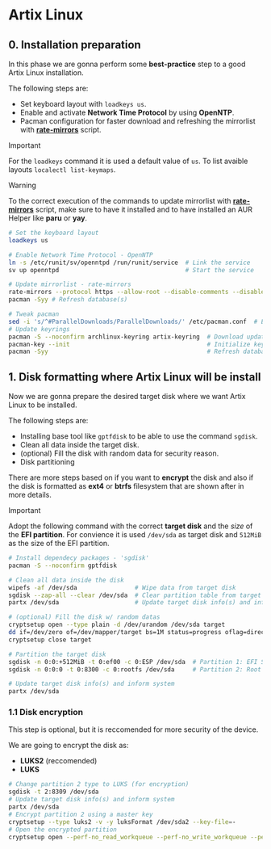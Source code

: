 # Artix Linux

## 0. Installation preparation

In this phase we are gonna perform some **best-practice** step to a good Artix Linux installation.

The following steps are:

- Set keyboard layout with `loadkeys us`.
- Enable and activate **Network Time Protocol** by using **OpenNTP**.
- Pacman configuration for faster download and refreshing the mirrorlist with [**rate-mirrors**](https://github.com/westandskif/rate-mirrors) script.

> [!IMPORTANT]
> For the `loadkeys` command it is used a default value of `us`. To list avaible layouts `localectl list-keymaps`.

> [!WARNING]
> To the correct execution of the commands to update mirrorlist with [**rate-mirrors**](https://github.com/westandskif/rate-mirrors) script, make sure to have it installed and to have installed an AUR Helper like **paru** or **yay**.

``` bash
# Set the keyboard layout
loadkeys us

# Enable Network Time Protocol - OpenNTP
ln -s /etc/runit/sv/openntpd /run/runit/service  # Link the service
sv up openntpd                                   # Start the service

# Update mirrorlist - rate-mirrors
rate-mirrors --protocol https --allow-root --disable-comments --disable-comments-in-file --save /etc/pacman.d/mirrorlist artix
pacman -Syy # Refresh database(s)

# Tweak pacman
sed -i 's/^#ParallelDownloads/ParallelDownloads/' /etc/pacman.conf  # Enable parrallel downloads in pacman
# Update keyrings
pacman -S --noconfirm archlinux-keyring artix-keyring  # Download updated keyring(s)
pacman-key --init                                      # Initialize keyring(s)
pacman -Syy                                            # Refresh database(s)
```

## 1. Disk formatting where Artix Linux will be install

Now we are gonna prepare the desired target disk where we want Artix Linux to be installed.

The following steps are:

- Installing base tool like `gptfdisk` to be able to use the command `sgdisk`.
- Clean all data inside the target disk.
- (optional) Fill the disk with random data for security reason.
- Disk partitioning

There are more steps based on if you want to **encrypt** the disk and also if the disk is formatted as **ext4** or **btrfs** filesystem that are shown after in more details.

> [!IMPORTANT]
> Adopt the following command with the correct **target disk** and the *size* of the **EFI partition**.
> For convience it is used `/dev/sda` as target disk and `512MiB` as the size of the EFI partition.

``` bash
# Install dependecy packages - 'sgdisk'
pacman -S --noconfirm gptfdisk

# Clean all data inside the disk
wipefs -af /dev/sda                # Wipe data from target disk
sgdisk --zap-all --clear /dev/sda  # Clear partition table from target disk
partx /dev/sda                     # Update target disk info(s) and inform system

# (optional) Fill the disk w/ random datas
cryptsetup open --type plain -d /dev/urandom /dev/sda target
dd if=/dev/zero of=/dev/mapper/target bs=1M status=progress oflag=direct
cryptsetup close target

# Partition the target disk
sgdisk -n 0:0:+512MiB -t 0:ef00 -c 0:ESP /dev/sda  # Partition 1: EFI System Partition
sgdisk -n 0:0:0 -t 0:8300 -c 0:rootfs /dev/sda     # Partition 2: Root Partition (non-encrypted)

# Update target disk info(s) and inform system
partx /dev/sda
```

### 1.1 Disk encryption

This step is optional, but it is reccomended for more security of the device.

We are going to encrypt the disk as:

- **LUKS2** (reccomended)
- **LUKS**

``` bash
# Change partition 2 type to LUKS (for encryption)
sgdisk -t 2:8309 /dev/sda
# Update target disk info(s) and inform system
partx /dev/sda
# Encrypt partition 2 using a master key
cryptsetup --type luks2 -v -y luksFormat /dev/sda2 --key-file=-
# Open the encrypted partition
cryptsetup open --perf-no_read_workqueue --perf-no_write_workqueue --persistent /dev/sda2 cryptdev --key-file=-
```